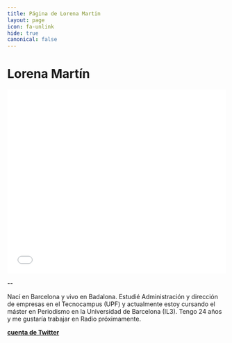 ```yaml
---
title: Página de Lorena Martin
layout: page
icon: fa-unlink
hide: true
canonical: false
---
```



# Lorena Martín

<iframe id="datawrapper-chart-Rvuba" src="//datawrapper.dwcdn.net/Rvuba/1/" scrolling="no" frameborder="0" allowtransparency="true" style="width: 0; min-width: 100% !important;" height="423"></iframe><script type="text/javascript">if("undefined"==typeof window.datawrapper)window.datawrapper={};window.datawrapper["Rvuba"]={},window.datawrapper["Rvuba"].embedDeltas={"100":616,"200":511,"300":467,"400":440,"500":423,"700":423,"800":423,"900":423,"1000":423},window.datawrapper["Rvuba"].iframe=document.getElementById("datawrapper-chart-Rvuba"),window.datawrapper["Rvuba"].iframe.style.height=window.datawrapper["Rvuba"].embedDeltas[Math.min(1e3,Math.max(100*Math.floor(window.datawrapper["Rvuba"].iframe.offsetWidth/100),100))]+"px",window.addEventListener("message",function(a){if("undefined"!=typeof a.data["datawrapper-height"])for(var b in a.data["datawrapper-height"])if("Rvuba"==b)window.datawrapper["Rvuba"].iframe.style.height=a.data["datawrapper-height"][b]+"px"});</script>

--


Nací en Barcelona y vivo en Badalona. Estudié Administración y dirección de empresas en el Tecnocampus (UPF) y actualmente estoy cursando el máster en Periodismo en la Universidad de Barcelona (IL3). Tengo 24 años y me gustaría trabajar en Radio próximamente.


[**cuenta de Twitter**](https://twitter.com/lmartinportela)

 
 
